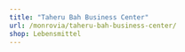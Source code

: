 ```yaml
---
title: "Taheru Bah Business Center"
url: /monrovia/taheru-bah-business-center/
shop: Lebensmittel
---
```

